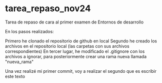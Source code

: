 # tarea_repaso_nov24
Tarea de repaso de cara al primer examen de Entornos de desarrollo

En los pasos realizados:

Primero he clonado el repositorio de github en local
Segundo he creado los archivos en el repositorio local (las carpetas con sus archivos correspondientes)
En tercer lugar, he modificado el .gitignore con los archivos a ignorar, para posteriormente crear una rama
nueva llamada "nueva_rama"

Una vez realizé mi primer commit, voy a realizar el segundo que es escribir este texto